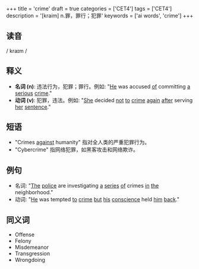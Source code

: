 +++
title = 'crime'
draft = true
categories = ['CET4']
tags = ['CET4']
description = '[kraim] n.罪，罪行；犯罪'
keywords = ['ai words', 'crime']
+++

## 读音
/ kraɪm /

## 释义
- **名词 (n)**: 违法行为，犯罪；罪行。例如: "[He](/post/he/) was accused [of](/post/of/) committing [a](/post/a/) [serious](/post/serious/) [crime](/post/crime/)."
- **动词 (v)**: 犯罪，违法。例如: "[She](/post/she/) decided [not](/post/not/) [to](/post/to/) [crime](/post/crime/) [again](/post/again/) [after](/post/after/) serving [her](/post/her/) [sentence](/post/sentence/)."

## 短语
- "Crimes [against](/post/against/) humanity" 指对全人类的严重犯罪行为。
- "Cybercrime" 指网络犯罪，如黑客攻击和网络欺诈。

## 例句
- 名词: "[The](/post/the/) [police](/post/police/) are investigating [a](/post/a/) [series](/post/series/) [of](/post/of/) crimes [in](/post/in/) [the](/post/the/) neighborhood."
- 动词: "[He](/post/he/) was tempted [to](/post/to/) [crime](/post/crime/) [but](/post/but/) [his](/post/his/) [conscience](/post/conscience/) held [him](/post/him/) [back](/post/back/)."

## 同义词
- Offense
- Felony
- Misdemeanor
- Transgression
- Wrongdoing
